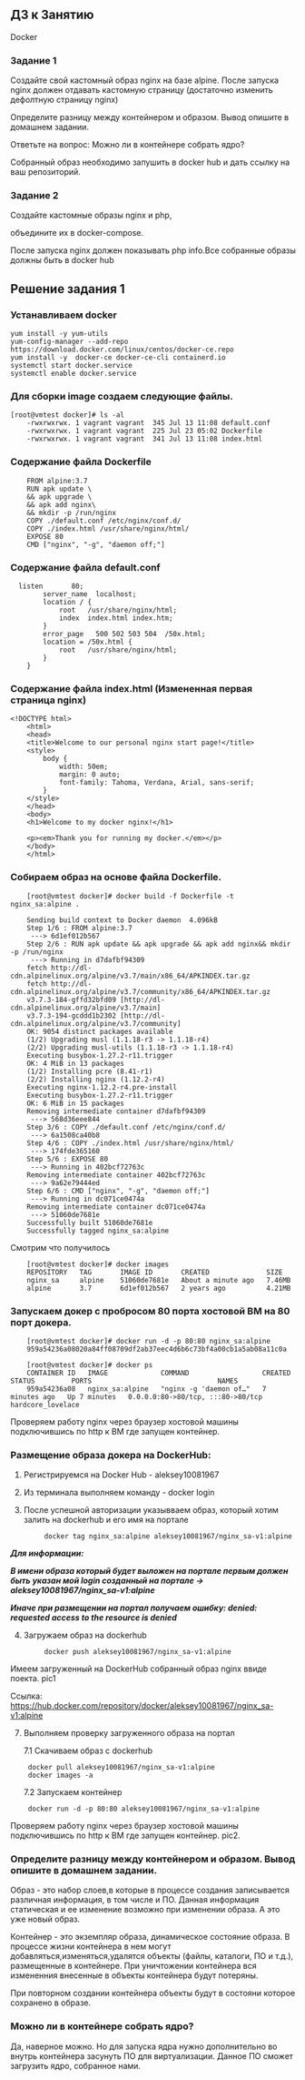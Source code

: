 ## ДЗ к Занятию

Docker

### Задание 1

Создайте свой кастомный образ nginx на базе alpine. После запуска nginx должен отдавать кастомную страницу (достаточно изменить дефолтную страницу nginx)

Определите разницу между контейнером и образом. Вывод опишите в домашнем задании.

Ответьте на вопрос: Можно ли в контейнере собрать ядро?

Собранный образ необходимо запушить в docker hub и дать ссылку на ваш репозиторий.

### Задание 2

Создайте кастомные образы nginx и php, 

объедините их в docker-compose.

После запуска nginx должен показывать php info.Все собранные образы должны быть в docker hub

## Решение задания 1

### Устанавливаем docker

	yum install -y yum-utils
	yum-config-manager --add-repo https://download.docker.com/linux/centos/docker-ce.repo
	yum install -y  docker-ce docker-ce-cli containerd.io
	systemctl start docker.service
	systemctl enable docker.service

### Для сборки image создаем следующие файлы.
		
    [root@vmtest docker]# ls -al
		-rwxrwxrwx. 1 vagrant vagrant  345 Jul 13 11:08 default.conf
		-rwxrwxrwx. 1 vagrant vagrant  225 Jul 23 05:02 Dockerfile
		-rwxrwxrwx. 1 vagrant vagrant  341 Jul 13 11:08 index.html

### Содержание файла Dockerfile

		FROM alpine:3.7
		RUN apk update \
		&& apk upgrade \
		&& apk add nginx\
		&& mkdir -p /run/nginx
		COPY ./default.conf /etc/nginx/conf.d/
		COPY ./index.html /usr/share/nginx/html/
		EXPOSE 80
		CMD ["nginx", "-g", "daemon off;"]

### Содержание файла default.conf
		
      listen       80;
			server_name  localhost;
			location / {
				root   /usr/share/nginx/html;
				index  index.html index.htm;
			}
			error_page   500 502 503 504  /50x.html;
			location = /50x.html {
				root   /usr/share/nginx/html;
			}
		}


### Содержание файла index.html (Измененная первая страница nginx)

    <!DOCTYPE html>
		<html>
		<head>
		<title>Welcome to our personal nginx start page!</title>
		<style>
			body {
				width: 50em;
				margin: 0 auto;
				font-family: Tahoma, Verdana, Arial, sans-serif;
			}
		</style>
		</head>
		<body>
		<h1>Welcome to my docker nginx!</h1>

		<p><em>Thank you for running my docker.</em></p>
		</body>
		</html>

### Собираем образ на основе файла Dockerfile.

		[root@vmtest docker]# docker build -f Dockerfile -t nginx_sa:alpine .

		Sending build context to Docker daemon  4.096kB
		Step 1/6 : FROM alpine:3.7
		 ---> 6d1ef012b567
		Step 2/6 : RUN apk update && apk upgrade && apk add nginx&& mkdir -p /run/nginx
		 ---> Running in d7dafbf94309
		fetch http://dl-cdn.alpinelinux.org/alpine/v3.7/main/x86_64/APKINDEX.tar.gz
		fetch http://dl-cdn.alpinelinux.org/alpine/v3.7/community/x86_64/APKINDEX.tar.gz
		v3.7.3-184-gffd32bfd09 [http://dl-cdn.alpinelinux.org/alpine/v3.7/main]
		v3.7.3-194-gcddd1b2302 [http://dl-cdn.alpinelinux.org/alpine/v3.7/community]
		OK: 9054 distinct packages available
		(1/2) Upgrading musl (1.1.18-r3 -> 1.1.18-r4)
		(2/2) Upgrading musl-utils (1.1.18-r3 -> 1.1.18-r4)
		Executing busybox-1.27.2-r11.trigger
		OK: 4 MiB in 13 packages
		(1/2) Installing pcre (8.41-r1)
		(2/2) Installing nginx (1.12.2-r4)
		Executing nginx-1.12.2-r4.pre-install
		Executing busybox-1.27.2-r11.trigger
		OK: 6 MiB in 15 packages
		Removing intermediate container d7dafbf94309
		 ---> 568d36eee844
		Step 3/6 : COPY ./default.conf /etc/nginx/conf.d/
		 ---> 6a1508ca40b8
		Step 4/6 : COPY ./index.html /usr/share/nginx/html/
		 ---> 174fde365160
		Step 5/6 : EXPOSE 80
		 ---> Running in 402bcf72763c
		Removing intermediate container 402bcf72763c
		 ---> 9a62e79444ed
		Step 6/6 : CMD ["nginx", "-g", "daemon off;"]
		 ---> Running in dc071ce0474a
		Removing intermediate container dc071ce0474a
		 ---> 51060de7681e
		Successfully built 51060de7681e
		Successfully tagged nginx_sa:alpine

Cмотрим что получилось

		[root@vmtest docker]# docker images
		REPOSITORY   TAG       IMAGE ID       CREATED              SIZE
		nginx_sa     alpine    51060de7681e   About a minute ago   7.46MB
		alpine       3.7       6d1ef012b567   2 years ago          4.21MB

### Запускаем докер с пробросом 80 порта хостовой ВМ на 80 порт докера.

		[root@vmtest docker]# docker run -d -p 80:80 nginx_sa:alpine
		959a54236a08020a84ff08709df2ab37eec4d6b6c73bf4a00cb1a5ab08a11c0a

		[root@vmtest docker]# docker ps
		CONTAINER ID   IMAGE             COMMAND                  CREATED         STATUS         PORTS                               NAMES
		959a54236a08   nginx_sa:alpine   "nginx -g 'daemon of…"   7 minutes ago   Up 7 minutes   0.0.0.0:80->80/tcp, :::80->80/tcp   hardcore_lovelace

Проверяем работу nginx через браузер хостовой машины подключившись по http к ВМ где запущен контейнер.

### Размещение образа докера на DockerHub:

1. Регистрируемся на Docker Hub - aleksey10081967

2. Из терминала выполняем команду - docker login

3. После успешной авторизации указывваем образ, который хотим залить на dockerhub и его имя на портале

			docker tag nginx_sa:alpine aleksey10081967/nginx_sa-v1:alpine

***Для информации:***

***В имени образа который будет выложен на портале первым должен быть указан мой login созданный на портале -> aleksey10081967/nginx_sa-v1:alpine***

***Иначе при размещении на портал получаем ошибку: denied: requested access to the resource is denied***

4. Загружаем образ на dockerhub

			docker push aleksey10081967/nginx_sa-v1:alpine
			
Имеем загруженный на DockerHub собранный образ nginx ввиде поекта.
pic1

Ссылка: https://hub.docker.com/repository/docker/aleksey10081967/nginx_sa-v1:alpine

7. Выполняем проверку загруженного образа на портал

	7.1 Скачиваем образ с dockerhub
	
		docker pull aleksey10081967/nginx_sa-v1:alpine
		docker images -a
			
	7.2 Запускаем контейнер
	
		docker run -d -p 80:80 aleksey10081967/nginx_sa-v1:alpine
 
 Проверяем работу nginx через браузер хостовой машины подключившись по http к ВМ где запущен контейнер.
 pic2.

### Определите разницу между контейнером и образом. Вывод опишите в домашнем задании.

 Образ - это набор слоев,в которые в процессе создания записывается различная информация, в том числе и ПО. Данная информация статическая и ее изменение возможно при изменении  образа. А это уже новый образ.
 
Контейнер - это экземпляр образа, динамическое состояние образа. В процессе жизни контейнера в нем могут добавляться,изменяться,удалятся объекты (файлы, каталоги, ПО и т.д.), размещенные в контейнере. При уничтожении контейнера вся измененния внесенные в объекты контейнера будут потеряны. 

При повторном создании контейнера объекты будут в состояни которое сохранено в образе.

### Можно ли в контейнере собрать ядро?
Да, наверное можно. Но для запуска ядра нужно дополнительно во внутрь контейнера засунуть ПО для виртуализации. Данное ПО сможет загрузить ядро, собранное нами.
 
